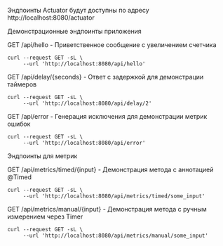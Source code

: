 
Эндпоинты Actuator будут доступны по адресу http://localhost:8080/actuator

Демонстрационные эндпоинты приложения</br>

GET /api/hello - Приветственное сообщение с увеличением счетчика
```shell
curl --request GET -sL \
     --url 'http://localhost:8080/api/hello'
```

GET /api/delay/{seconds} - Ответ с задержкой для демонстрации таймеров
```shell
curl --request GET -sL \
     --url 'http://localhost:8080/api/delay/2'
```

GET /api/error - Генерация исключения для демонстрации метрик ошибок
```shell
curl --request GET -sL \
     --url 'http://localhost:8080/api/error'
```

Эндпоинты для метрик</br>

GET /api/metrics/timed/{input} - Демонстрация метода с аннотацией @Timed
```shell
curl --request GET -sL \
     --url 'http://localhost:8080/api/metrics/timed/some_input'
```

GET /api/metrics/manual/{input} - Демонстрация метода с ручным измерением через Timer
```shell
curl --request GET -sL \
     --url 'http://localhost:8080/api/metrics/manual/some_input'
```

